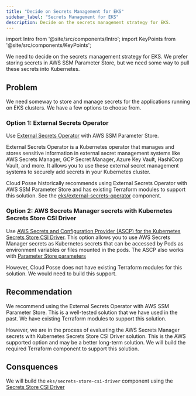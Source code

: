 ```yaml
---
title: "Decide on Secrets Management for EKS"
sidebar_label: "Secrets Management for EKS"
description: Decide on the secrets management strategy for EKS.
---
```

import Intro from '@site/src/components/Intro';
import KeyPoints from '@site/src/components/KeyPoints';

<Intro>
We need to decide on the secrets management strategy for EKS. We prefer storing secrets in AWS SSM Parameter Store, but we need some way to pull these secrets into Kubernetes.
</Intro>

## Problem

We need someway to store and manage secrets for the applications running on EKS clusters. We have a few options to choose from.

### Option 1: External Secrets Operator

Use [External Secrets Operator](https://external-secrets.io/latest/) with AWS SSM Parameter Store.

External Secrets Operator is a Kubernetes operator that manages and stores sensitive information in external secret management systems like AWS Secrets Manager, GCP Secret Manager, Azure Key Vault, HashiCorp Vault, and more. It allows you to use these external secret management systems to securely add secrets in your Kubernetes cluster.

Cloud Posse historically recommends using External Secrets Operator with AWS SSM Parameter Store and has existing Terraform modules to support this solution. See the [eks/external-secrets-operator](/components/library/aws/eks/external-secrets-operator/) component.

### Option 2: AWS Secrets Manager secrets with Kubernetes Secrets Store CSI Driver

Use [AWS Secrets and Configuration Provider (ASCP) for the Kubernetes Secrets Store CSI Driver](https://docs.aws.amazon.com/secretsmanager/latest/userguide/integrating_csi_driver.html). This option allows you to use AWS Secrets Manager secrets as Kubernetes secrets that can be accessed by Pods as environment variables or files mounted in the pods. The ASCP also works with [Parameter Store parameters](https://docs.aws.amazon.com/systems-manager/latest/userguide/integrating_csi_driver.html)

However, Cloud Posse does not have existing Terraform modules for this solution. We would need to build this support.

## Recommendation

We recommend using the External Secrets Operator with AWS SSM Parameter Store. This is a well-tested solution that we have used in the past. We have existing Terraform modules to support this solution.

However, we are in the process of evaluating the AWS Secrets Manager secrets with Kubernetes Secrets Store CSI Driver solution. This is the AWS supported option and may be a better long-term solution. We will build the required Terraform component to support this solution.

## Consquences

We will build the `eks/secrets-store-csi-driver` component using the [Secrets Store CSI Driver](https://secrets-store-csi-driver.sigs.k8s.io/getting-started/installation)
